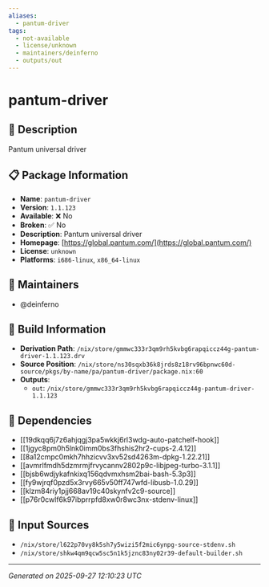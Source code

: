 ```yaml
---
aliases:
  - pantum-driver
tags:
  - not-available
  - license/unknown
  - maintainers/deinferno
  - outputs/out
---
```


# pantum-driver

## 📝 Description

Pantum universal driver

## 📋 Package Information

- **Name**: `pantum-driver`
- **Version**: `1.1.123`
- **Available**: ❌ No
- **Broken**: ✅ No
- **Description**: Pantum universal driver
- **Homepage**: [https://global.pantum.com/](https://global.pantum.com/)
- **License**: `unknown`
- **Platforms**: `i686-linux`, `x86_64-linux`
## 👥 Maintainers

- @deinferno


## 🔧 Build Information

- **Derivation Path**: `/nix/store/gmmwc333r3qm9rh5kvbg6rapqiccz44g-pantum-driver-1.1.123.drv`
- **Source Position**: `/nix/store/ns30sqxb36k8jrds8z18rv96bpnwc60d-source/pkgs/by-name/pa/pantum-driver/package.nix:60`
- **Outputs**:
  - `out`:  `/nix/store/gmmwc333r3qm9rh5kvbg6rapqiccz44g-pantum-driver-1.1.123`

## 🔗 Dependencies

- [[19dkqq6j7z6ahjqgj3pa5wkkj6rl3wdg-auto-patchelf-hook]]
- [[1jgyc8pm0h5lnk0imm0bs3fhshis2hr2-cups-2.4.12]]
- [[8a12cmpc0mkh7hhzicvv3xv52sd4263m-dpkg-1.22.21]]
- [[avmrlfmdh5dzmrmjfrvycannv2802p9c-libjpeg-turbo-3.1.1]]
- [[bjsb6wdjykafnkixq156qdvmxhsm2bai-bash-5.3p3]]
- [[fy9wjrqf0pzd5x3rvy665v50ff747wfd-libusb-1.0.29]]
- [[klzm84riy1pjj668av19c40skynfv2c9-source]]
- [[p76r0cwlf6k97ibprrpfd8xw0r8wc3nx-stdenv-linux]]

## 📁 Input Sources

- `/nix/store/l622p70vy8k5sh7y5wizi5f2mic6ynpg-source-stdenv.sh`
- `/nix/store/shkw4qm9qcw5sc5n1k5jznc83ny02r39-default-builder.sh`

---
*Generated on 2025-09-27 12:10:23 UTC*
